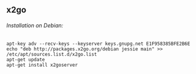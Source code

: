 ## x2go

###### Installation on Debian:
    apt-key adv --recv-keys --keyserver keys.gnupg.net E1F958385BFE2B6E
    echo "deb http://packages.x2go.org/debian jessie main" >> /etc/apt/sources.list.d/x2go.list
    apt-get update
    apt-get install x2goserver
